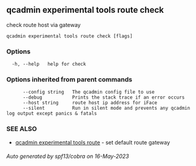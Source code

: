 ## qcadmin experimental tools route check

check route host via gateway

```
qcadmin experimental tools route check [flags]
```

### Options

```
  -h, --help   help for check
```

### Options inherited from parent commands

```
      --config string   The qcadmin config file to use
      --debug           Prints the stack trace if an error occurs
      --host string     route host ip address for iFace
      --silent          Run in silent mode and prevents any qcadmin log output except panics & fatals
```

### SEE ALSO

* [qcadmin experimental tools route](qcadmin_experimental_tools_route.md)	 - set default route gateway

###### Auto generated by spf13/cobra on 16-May-2023
